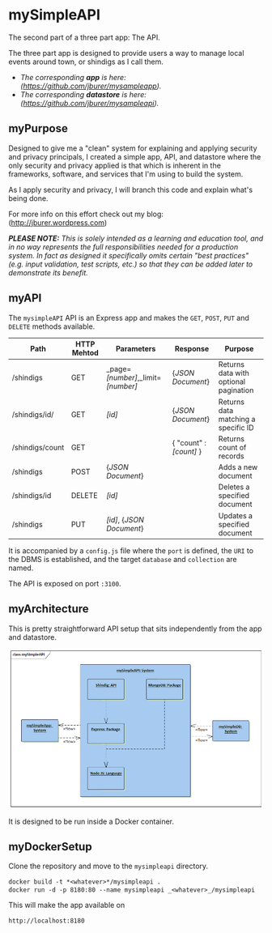 # mySimpleAPI

The second part of a three part app: The API.

The three part app is designed to provide users a way to manage local events around town, or shindigs
as I call them.

- _The corresponding **app** is here: (https://github.com/jburer/mysampleapp)._
- _The corresponding **datastore** is here: (https://github.com/jburer/mysampleapi)._

## myPurpose

Designed to give me a "clean" system for explaining and applying security and
privacy principals, I created a simple app, API, and datastore where the
only security and privacy applied is that which is inherent in the frameworks, software,
and services that I'm using to build the system.

As I apply security and privacy, I will branch this code and explain what's being done.

For more info on this effort check out my blog: (http://jburer.wordpress.com)

_**PLEASE NOTE:** This is solely intended as a learning and education tool, and_
_in no way represents the full responsibilities needed for a production system. In fact_
_as designed it specifically omits certain "best practices" (e.g. input validation, test scripts, etc.) so that_
_they can be added later to demonstrate its benefit._

## myAPI

The `mysimpleAPI` API is an Express app and makes the `GET`, `POST`, `PUT` and `DELETE` methods available.

| Path            | HTTP Mehtod | Parameters                           | Response                | Purpose                               |
| --------------- | ----------- | ------------------------------------ | ----------------------- | ------------------------------------- |
| /shindigs       | GET         | \_page=_[number]_,\_limit=_[number]_ | {_JSON Document_}       | Returns data with optional pagination |
| /shindigs/id/   | GET         | _[id]_                               | {_JSON Document_}       | Returns data matching a specific ID   |
| /shindigs/count | GET         |                                      | { "count" : _[count]_ } | Returns count of records              |
| /shindigs       | POST        | {_JSON Document_}                    |                         | Adds a new document                   |
| /shindigs/id    | DELETE      | _[id]_                               |                         | Deletes a specified document          |
| /shindigs       | PUT         | _[id]_, {_JSON Document_}            |                         | Updates a specified document          |

It is accompanied by a `config.js` file where the `port` is defined, the
`URI` to the DBMS is established, and the target `database` and `collection` are named.

The API is exposed on port `:3100`.

## myArchitecture

This is pretty straightforward API setup that sits independently from the app and datastore.

![mySimpleAPI](/images/mySimpleAPI.gif)

It is designed to be run inside a Docker container.

## myDockerSetup

Clone the repository and move to the `mysimpleapi` directory.

    docker build -t *<whatever>*/mysimpleapi .
    docker run -d -p 8180:80 --name mysimpleapi _<whatever>_/mysimpleapi

This will make the app available on

    http://localhost:8180
